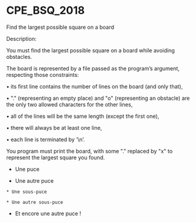 # CPE_BSQ_2018
Find the largest possible square on a board


Description:

You must find the largest possible square on a board while avoiding obstacles.

The board is represented by a file passed as the program’s argument, respecting those constraints:

• its first line contains the number of lines on the board (and only that),

• "." (representing an empty place) and "o" (representing an obstacle) are the only two allowed characters for the
other lines,

• all of the lines will be the same length (except the first one),

• there will always be at least one line,

• each line is terminated by ’\n’.

You program must print the board, with some "." replaced by "x" to represent the largest square you found.
* Une puce

* Une autre puce

`* Une sous-puce`

`* Une autre sous-puce`

* Et encore une autre puce !
